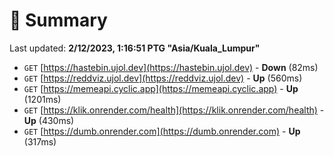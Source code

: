 # 📖 Summary
Last updated: **2/12/2023, 1:16:51 PTG "Asia/Kuala_Lumpur"**

- `GET` [https://hastebin.ujol.dev](https://hastebin.ujol.dev) - **Down** (82ms)
- `GET` [https://reddviz.ujol.dev](https://reddviz.ujol.dev) - **Up** (560ms)
- `GET` [https://memeapi.cyclic.app](https://memeapi.cyclic.app) - **Up** (1201ms)
- `GET` [https://klik.onrender.com/health](https://klik.onrender.com/health) - **Up** (430ms)
- `GET` [https://dumb.onrender.com](https://dumb.onrender.com) - **Up** (317ms)
